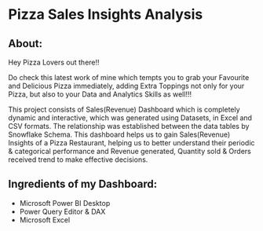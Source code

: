 # Pizza Sales Insights Analysis
## About:
Hey Pizza Lovers out there!!

Do check this latest work of mine which tempts you to grab your Favourite and Delicious Pizza immediately, adding Extra Toppings not only for your Pizza, but also to your Data and Analytics Skills as well!!!

This project consists of Sales(Revenue) Dashboard which is completely dynamic and interactive, which was generated using Datasets, in Excel and CSV formats. The relationship was established between the data tables by Snowflake Schema. This dashboard helps us to gain Sales(Revenue) Insights of a Pizza Restaurant, helping us to better understand their periodic & categorical performance and Revenue generated, Quantity sold & Orders received trend to make effective decisions.
## Ingredients of my Dashboard:
* Microsoft Power BI Desktop
* Power Query Editor & DAX
* Microsoft Excel
